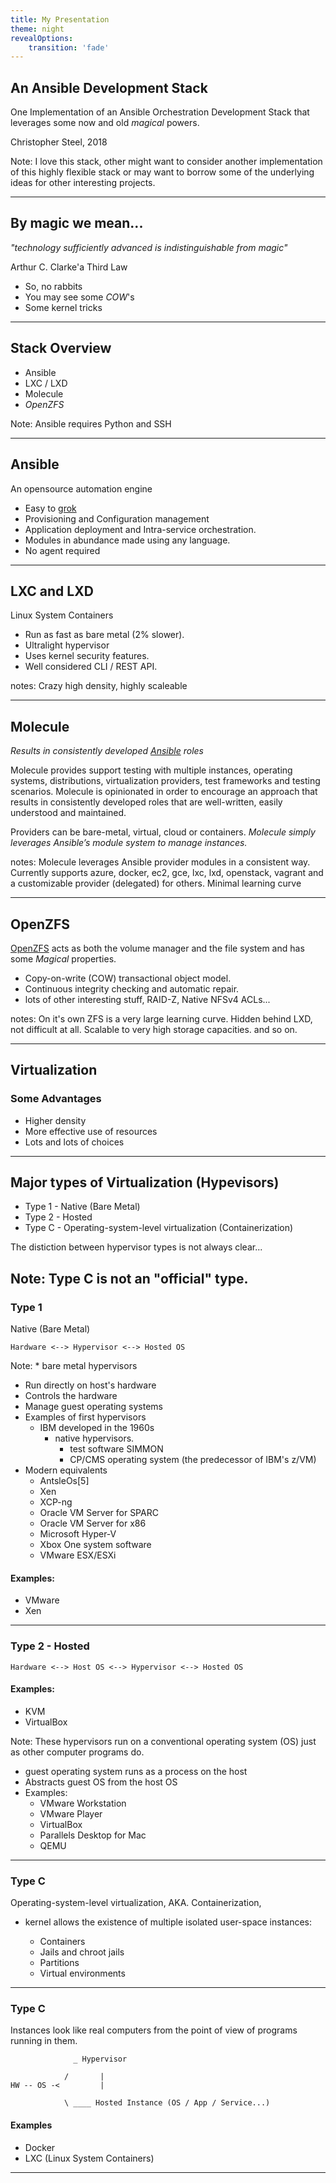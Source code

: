 ```yaml
---
title: My Presentation
theme: night
revealOptions:
    transition: 'fade'
---
```


## An Ansible Development Stack

One Implementation of an Ansible Orchestration Development Stack that leverages some now and old *magical* powers.

Christopher Steel, 2018

Note: I love this stack, other might want to consider another implementation of this highly flexible stack or may want to borrow some of the underlying ideas for other interesting projects.

----

## By magic we mean...

*"technology sufficiently advanced is indistinguishable from magic"*

Arthur C. Clarke'a Third Law

* So, no rabbits
* You may see some *COW*'s
* Some kernel tricks

----

## Stack Overview

* Ansible
* LXC / LXD
* Molecule
* *OpenZFS*

Note: Ansible requires Python and SSH

---

## Ansible

An opensource automation engine

* Easy to [grok](https://en.wikipedia.org/wiki/Grok#In_computer_programmer_culture)
* Provisioning and Configuration management
* Application deployment and Intra-service orchestration.
* Modules in abundance made using any language.
* No agent required

----

## LXC and LXD

Linux System Containers

* Run as fast as bare metal (2% slower).
* Ultralight hypervisor
* Uses kernel security features.
* Well considered CLI / REST API.

notes: Crazy high density, highly scaleable

----

## Molecule

*Results in consistently developed [Ansible](https://docs.ansible.com) roles*

Molecule provides support testing with multiple instances, operating systems, distributions, virtualization providers, test frameworks and testing scenarios. Molecule is opinionated in order to encourage an approach that results in consistently developed roles that are well-written, easily understood and maintained.

Providers can be bare-metal, virtual, cloud or containers. *Molecule simply leverages Ansible’s module system to manage instances.*

notes: Molecule leverages Ansible provider modules in a consistent way. Currently supports azure,  docker, ec2, gce, lxc, lxd, openstack, vagrant and a customizable provider (delegated) for others. Minimal learning curve

----

## OpenZFS

[OpenZFS](https://en.wikipedia.org/wiki/OpenZFS) acts as both the volume manager and the file system and has some *Magical* properties.

* Copy-on-write (COW) transactional object model.
* Continuous integrity checking and automatic repair.
* lots of other interesting stuff, RAID-Z, Native NFSv4 ACLs...

notes: On it's own ZFS is a very large learning curve. Hidden behind LXD, not difficult at all. Scalable to very high storage capacities. and so on.

---

## Virtualization

### Some Advantages

* Higher density
* More effective use of resources
* Lots and lots of choices

----

## Major types of Virtualization (Hypevisors)

* Type 1 - Native (Bare Metal)
* Type 2 - Hosted
* Type C - Operating-system-level virtualization (Containerization)

The distiction between hypervisor types is not always clear...

Note: Type C is not an "official" type.
----

### Type 1

Native (Bare Metal)

```shell
Hardware <--> Hypervisor <--> Hosted OS
```

Note: * bare metal hypervisors
* Run directly on host's hardware
* Controls the hardware
* Manage guest operating systems
* Examples of first hypervisors
  * IBM developed in the 1960s
    * native hypervisors.
      * test software SIMMON
      * CP/CMS operating system (the predecessor of IBM's z/VM)
* Modern equivalents
  * AntsleOs[5]
  * Xen
  * XCP-ng
  * Oracle VM Server for SPARC
  * Oracle VM Server for x86
  * Microsoft Hyper-V
  * Xbox One system software
  * VMware ESX/ESXi

#### Examples:

* VMware
* Xen

----

### Type 2 - Hosted

```shell
Hardware <--> Host OS <--> Hypervisor <--> Hosted OS
```

#### Examples:

* KVM
* VirtualBox

Note: These hypervisors run on a conventional operating system (OS) just as other computer programs do.
* guest operating system runs as a process on the host
* Abstracts guest OS from the host OS
* Examples:
  * VMware Workstation
  * VMware Player
  * VirtualBox
  * Parallels Desktop for Mac
  * QEMU


----

### Type C

Operating-system-level virtualization, AKA. Containerization,

* kernel allows the existence of multiple isolated user-space instances:

  * Containers
  * Jails and chroot jails
  * Partitions
  * Virtual environments

----

### Type C

Instances look like real computers from the point of view of programs running in them.

```shell
              _ Hypervisor

            /       |
HW -- OS -<         |

            \ ____ Hosted Instance (OS / App / Service...)

```

#### Examples

* Docker
* LXC (Linux System Containers)    

----

